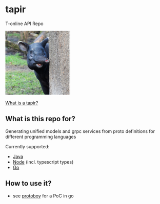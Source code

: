 # tapir
T-online API Repo

<img src="doku/tapir.jpeg" height="200"/>

[What is a tapir?](https://en.wikipedia.org/wiki/Tapir)

## What is this repo for?
Generating unified models and grpc services from proto definitions for different programming languages

Currently supported:
- [Java](/java)
- [Node](/node) (incl. typescript types)
- [Go](/go)

## How to use it?

* see [protoboy](https://github.com/stroeer/protoboy) for a PoC in go




